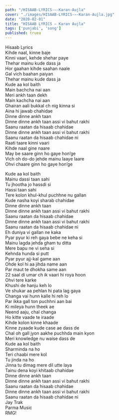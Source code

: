 ```yaml
---
path: "/HISAAB-LYRICS-–-Karan-Aujla"
cover: "./images/HISAAB-LYRICS-–-Karan-Aujla.jpg"
date: "2020-02-01"
title: "HISAAB LYRICS – Karan Aujla"
tags: ['punjabi', 'song']
published: truea
---
```

  
Hisaab Lyrics  
Kihde naal, kinne baje  
Kinni vaari, kehde shehar paye  
Thehar mainu kude dass ja  
Hor gaahan kihde saahan naale  
Gal vich baahan paiyan  
Thehar mainu kude dass ja  
Kude aa kol baith  
Main bachcha nai aan  
Meri ankh taan dekh  
Main kachcha nai aan  
Ghairan aali bukkal ch nig kinna si  
Aina hi jawab chahidae  
Dinne dinne ankh taan  
Dinne dinne ankh taan assi vi bahut rakhi  
Saanu raatan da hisaab chahidae  
Dinne dinne ankh taan assi vi bahut rakhi  
Saanu raatan da hisaab chahidae ni  
Raati taare kinni vaari  
Kihde naal gine naare  
May be saare ginn ho gaye hon’ge  
Vich oh do-do jehde mainu laaye laare  
Ohvi chaare ginn ho gaye hon’ge  
  
  
  
  
  
  
Kude aa kol baith  
Mainu dassi taan sahi  
Tu jhootha jo hassdi si  
Hassi taan sahi  
Tere kolon khul-khul puchhne nu gallan  
Kude nasha koyi sharab chahidae  
Dinne dinne ankh taan  
Dinne dinne ankh taan assi vi bahut rakhi  
Saanu raatan da hisaab chahidae  
Dinne dinne ankh taan assi vi bahut rakhi  
Saanu raatan da hisaab chahidae ni  
Eh duniya vi gallan ne kaka  
Pyar pyur ki reh gaya bebe ne keha si  
Mainu lagda jehda gham tu ditta  
Mere bapu ne vi seha si  
Kehnda hunda si putt  
Pyar pyur ajj-kal game aan  
Ohde kol hi aa jihda name aan  
Par maut te dhokha same aan  
22 saal di umar ch ik vaari hi roya hoon  
Ohvi tere karke  
Khushi de hanju keh lo  
Ve shukar aa pehlan hi pata lag gaya  
Changa vai hunn kalle hi reh lo  
Par ikka gall ton puchhni aan bai  
Ki mileya hunn theek ae  
Neend aaju, chal changa  
Ho kitte vaade te iraade  
Kihde kolon kinne khaade  
Kinne zyaade kude case ae dass de  
Chal oh gall jyon aakhe puchhda main kyon  
Meri knowledge nu waise dass de  
Kude aa kol baith  
Sharminda na ho  
Teri chaabi mere kol  
Tu jinda na ho  
Jinna tu dimag mere dil utte laya  
Tainu dena koyi khitaab chahidae  
Dinne dinne ankh taan  
Dinne dinne ankh taan assi vi bahut rakhi  
Saanu raatan da hisaab chahidae  
Dinne dinne ankh taan assi vi bahut rakhi  
Saanu raatan da hisaab chahidae ni  
Jay Trak  
Parma Music  
RMG!  

